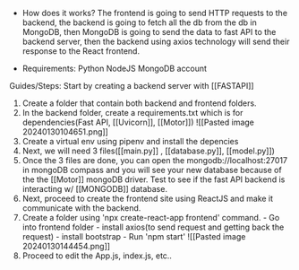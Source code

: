 
- How does it works?
The frontend is going to send HTTP requests to the backend, the backend is going to fetch all the db from the db in MongoDB, then MongoDB is going to send the data to fast API to the backend server, then the backend using axios technology will send their response to the React frontend.

- Requirements:
Python
NodeJS
MongoDB account

Guides/Steps:
Start by creating a backend server with [[FASTAPI]]
1. Create a folder that contain both backend and frontend folders.
2. In the backend folder, create a requirements.txt which is for dependencies(Fast API, [[Uvicorn]], [[Motor]])
![[Pasted image 20240130104651.png]]
3. Create a virtual env using pipenv and install the depencies
4.  Next, we will need 3 files([[main.py]] , [[database.py]], [[model.py]])
5. Once the 3 files are done, you can open the mongodb://localhost:27017 in mongoDB compass and you will see your new database because of the the [[Motor]] mongoDB driver. Test to see if the fast API backend is interacting w/ [[MONGODB]] database.
6. Next, proceed to create the frontend site using ReactJS and make it communicate with the backend.
7. Create a folder using 'npx create-react-app frontend' command.
		- Go into frontend folder
		- install axios(to send request and getting back the request)
		- install bootstrap
		- Run 'npm start'
		![[Pasted image 20240130144454.png]]
8. Proceed to edit the App.js, index.js, etc.. 